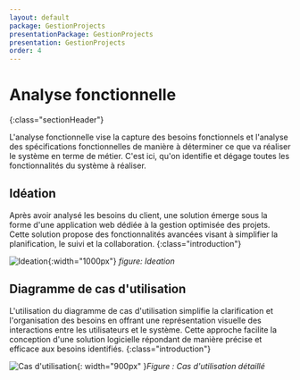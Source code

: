 ```yaml
---
layout: default
package: GestionProjects
presentationPackage: GestionProjects
presentation: GestionProjects
order: 4
---
```


# Analyse fonctionnelle
{:class="sectionHeader"}

L'analyse fonctionnelle vise la capture des besoins fonctionnels et l'analyse des spécifications fonctionnelles de manière à déterminer ce que va réaliser le système en terme de métier. C'est ici, qu'on identifie et dégage toutes les fonctionnalités du système à réaliser.

<!-- new slide -->
## Idéation


Après avoir analysé les besoins du client, une solution émerge sous la forme d'une application web dédiée à la gestion optimisée des projets. Cette solution propose des fonctionnalités avancées visant à simplifier la planification, le suivi et la collaboration.
{:class="introduction"}

![Ideation]({{site.baseurl}}/analyse-fonctionnelle/images/ideation.jpg){:width="1000px"}
*figure: Ideation*

  

<!-- new slide -->
## Diagramme de cas d'utilisation 

L'utilisation du diagramme de cas d'utilisation simplifie la clarification et l'organisation des besoins en offrant une représentation visuelle des interactions entre les utilisateurs et le système. Cette approche facilite la conception d'une solution logicielle répondant de manière précise et efficace aux besoins identifiés.
{:class="introduction"}


![Cas d'utilisation]({{site.baseurl}}/analyse-fonctionnelle/images/use-case.png){: width="900px" }*Figure : Cas d'utilisation détaillé*


<!-- new slide -->